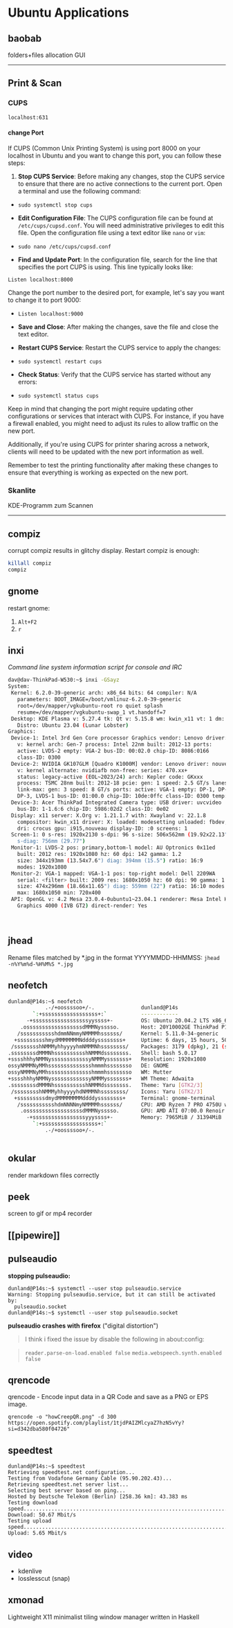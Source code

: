 # Ubuntu Applications

## baobab

folders+files allocation GUI

------------------------------------
## Print & Scan

### CUPS

`localhost:631`
#### change Port

If CUPS (Common Unix Printing System) is using port 8000 on your localhost in Ubuntu and you want to change this port, you can follow these steps:

1. **Stop CUPS Service**: Before making any changes, stop the CUPS service to ensure that there are no active connections to the current port. Open a terminal and use the following command: 
- `sudo systemctl stop cups`

- **Edit Configuration File**: The CUPS configuration file can be found at `/etc/cups/cupsd.conf`. You will need administrative privileges to edit this file. Open the configuration file using a text editor like `nano` or `vim`:
- `sudo nano /etc/cups/cupsd.conf` 

- **Find and Update Port**: In the configuration file, search for the line that specifies the port CUPS is using. This line typically looks like:

`Listen localhost:8000`

Change the port number to the desired port, for example, let's say you want to change it to port 9000:

- `Listen localhost:9000`
   
- **Save and Close**: After making the changes, save the file and close the text editor.
   
- **Restart CUPS Service**: Restart the CUPS service to apply the changes:

- `sudo systemctl restart cups`
   
- **Check Status**: Verify that the CUPS service has started without any errors:

- `sudo systemctl status cups`   

Keep in mind that changing the port might require updating other configurations or services that interact with CUPS. For instance, if you have a firewall enabled, you might need to adjust its rules to allow traffic on the new port.

Additionally, if you're using CUPS for printer sharing across a network, clients will need to be updated with the new port information as well.

Remember to test the printing functionality after making these changes to ensure that everything is working as expected on the new port.

### Skanlite
KDE-Programm zum Scannen

---------------------------------------------------
## compiz

corrupt compiz results in glitchy display. Restart compiz is enough:
``` bash
killall compiz
compiz
``` 

## gnome

restart gnome:

1. `Alt+F2`
2. `r`

## inxi

*Command line system information script for console and IRC*

```bash
dav@dav-ThinkPad-W530:~$ inxi -GSayz  
System:  
 Kernel: 6.2.0-39-generic arch: x86_64 bits: 64 compiler: N/A  
   parameters: BOOT_IMAGE=/boot/vmlinuz-6.2.0-39-generic  
   root=/dev/mapper/vgkubuntu-root ro quiet splash  
   resume=/dev/mapper/vgkubuntu-swap_1 vt.handoff=7  
 Desktop: KDE Plasma v: 5.27.4 tk: Qt v: 5.15.8 wm: kwin_x11 vt: 1 dm: SDDM  
   Distro: Ubuntu 23.04 (Lunar Lobster)  
Graphics:  
 Device-1: Intel 3rd Gen Core processor Graphics vendor: Lenovo driver: i915  
   v: kernel arch: Gen-7 process: Intel 22nm built: 2012-13 ports:  
   active: LVDS-2 empty: VGA-2 bus-ID: 00:02.0 chip-ID: 8086:0166  
   class-ID: 0300  
 Device-2: NVIDIA GK107GLM [Quadro K1000M] vendor: Lenovo driver: nouveau  
   v: kernel alternate: nvidiafb non-free: series: 470.xx+  
   status: legacy-active (EOL~2023/24) arch: Kepler code: GKxxx  
   process: TSMC 28nm built: 2012-18 pcie: gen: 1 speed: 2.5 GT/s lanes: 16  
   link-max: gen: 3 speed: 8 GT/s ports: active: VGA-1 empty: DP-1, DP-2,  
   DP-3, LVDS-1 bus-ID: 01:00.0 chip-ID: 10de:0ffc class-ID: 0300 temp: 44.0 C  
 Device-3: Acer ThinkPad Integrated Camera type: USB driver: uvcvideo  
   bus-ID: 1-1.6:6 chip-ID: 5986:02d2 class-ID: 0e02  
 Display: x11 server: X.Org v: 1.21.1.7 with: Xwayland v: 22.1.8  
   compositor: kwin_x11 driver: X: loaded: modesetting unloaded: fbdev,vesa  
   dri: crocus gpu: i915,nouveau display-ID: :0 screens: 1  
 Screen-1: 0 s-res: 1920x2130 s-dpi: 96 s-size: 506x562mm (19.92x22.13")  
   s-diag: 756mm (29.77")  
 Monitor-1: LVDS-2 pos: primary,bottom-l model: AU Optronics 0x11ed  
   built: 2012 res: 1920x1080 hz: 60 dpi: 142 gamma: 1.2  
   size: 344x193mm (13.54x7.6") diag: 394mm (15.5") ratio: 16:9  
   modes: 1920x1080  
 Monitor-2: VGA-1 mapped: VGA-1-1 pos: top-right model: Dell 2209WA  
   serial: <filter> built: 2009 res: 1680x1050 hz: 60 dpi: 90 gamma: 1.2  
   size: 474x296mm (18.66x11.65") diag: 559mm (22") ratio: 16:10 modes:  
   max: 1680x1050 min: 720x400  
 API: OpenGL v: 4.2 Mesa 23.0.4-0ubuntu1~23.04.1 renderer: Mesa Intel HD  
   Graphics 4000 (IVB GT2) direct-render: Yes
```
   
## jhead

Rename files matched by *.jpg in the format YYYYMMDD-HHMMSS:
`jhead -n%Y%m%d-%H%M%S *.jpg `

## neofetch

``` bash
dunland@P14s:~$ neofetch
            .-/+oossssoo+/-.               dunland@P14s 
        `:+ssssssssssssssssss+:`           ------------ 
      -+ssssssssssssssssssyyssss+-         OS: Ubuntu 20.04.2 LTS x86_64 
    .ossssssssssssssssssdMMMNysssso.       Host: 20Y10002GE ThinkPad P14s Gen 1 
   /ssssssssssshdmmNNmmyNMMMMhssssss/      Kernel: 5.11.0-34-generic 
  +ssssssssshmydMMMMMMMNddddyssssssss+     Uptime: 6 days, 15 hours, 50 mins 
 /sssssssshNMMMyhhyyyyhmNMMMNhssssssss/    Packages: 3179 (dpkg), 21 (snap) 
.ssssssssdMMMNhsssssssssshNMMMdssssssss.   Shell: bash 5.0.17 
+sssshhhyNMMNyssssssssssssyNMMMysssssss+   Resolution: 1920x1080 
ossyNMMMNyMMhsssssssssssssshmmmhssssssso   DE: GNOME 
ossyNMMMNyMMhsssssssssssssshmmmhssssssso   WM: Mutter 
+sssshhhyNMMNyssssssssssssyNMMMysssssss+   WM Theme: Adwaita 
.ssssssssdMMMNhsssssssssshNMMMdssssssss.   Theme: Yaru [GTK2/3] 
 /sssssssshNMMMyhhyyyyhdNMMMNhssssssss/    Icons: Yaru [GTK2/3] 
  +sssssssssdmydMMMMMMMMddddyssssssss+     Terminal: gnome-terminal 
   /ssssssssssshdmNNNNmyNMMMMhssssss/      CPU: AMD Ryzen 7 PRO 4750U with Rade 
    .ossssssssssssssssssdMMMNysssso.       GPU: AMD ATI 07:00.0 Renoir 
      -+sssssssssssssssssyyyssss+-         Memory: 7965MiB / 31394MiB 
        `:+ssssssssssssssssss+:`
            .-/+oossssoo+/-.                                       
                                                                   
```

## okular

render markdown files correctly

## peek

screen to gif or mp4 recorder

## [[pipewire]]

## pulseaudio

**stopping pulseaudio:**

```
dunland@P14s:~$ systemctl --user stop pulseaudio.service 
Warning: Stopping pulseaudio.service, but it can still be activated by:
  pulseaudio.socket
dunland@P14s:~$ systemctl --user stop pulseaudio.socket 
```

**pulseaudio crashes with firefox** ("digital distortion")

> I think i fixed the issue by disable the following in about:config:

> `reader.parse-on-load.enabled false`
> `media.webspeech.synth.enabled false`

## qrencode

qrencode - Encode input data in a QR Code and save as a PNG or EPS image.

`qrencode -o "howCreepQR.png" -d 300 https://open.spotify.com/playlist/1tjdPAIZMlcyaZ7hzN5vYy?si=d342dba580f04726"`
## speedtest

```
dunland@P14s:~$ speedtest
Retrieving speedtest.net configuration...
Testing from Vodafone Germany Cable (95.90.202.43)...
Retrieving speedtest.net server list...
Selecting best server based on ping...
Hosted by Deutsche Telekom (Berlin) [258.36 km]: 43.383 ms
Testing download speed................................................................................
Download: 50.67 Mbit/s
Testing upload speed......................................................................................................
Upload: 5.65 Mbit/s
```

## video

- kdenlive
- losslesscut (snap)

## xmonad

Lightweight X11 minimalist tiling window manager written in Haskell
